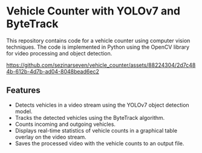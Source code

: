 # Vehicle Counter with YOLOv7 and ByteTrack

This repository contains code for a vehicle counter using computer vision techniques. The code is implemented in Python using the OpenCV library for video processing and object detection.

https://github.com/sezinarseven/vehicle_counter/assets/88224304/2d7c484b-612b-4d7b-ad04-8048bead6ec2

## Features
- Detects vehicles in a video stream using the YOLOv7 object detection model.
- Tracks the detected vehicles using the ByteTrack algorithm.
- Counts incoming and outgoing vehicles.
- Displays real-time statistics of vehicle counts in a graphical table overlay on the video stream.
- Saves the processed video with the vehicle counts to an output file.
